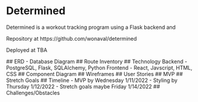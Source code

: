 # Determined
<p>Determined is a workout tracking program using a Flask backend and</p>
<p>Repository at https://github.com/wonaval/determined</p>
<p>Deployed at TBA</p>
## ERD - Database Diagram
## Route Inventory
## Technology
  Backend - PostgreSQL, Flask, SQLAlchemy, Python
  Frontend - React, Javscript, HTML, CSS
## Component Diagram
## Wireframes
## User Stories
## MVP
## Stretch Goals
## Timeline
- MVP by Wednesday 1/11/2022
- Styling by Thursday 1/12/2022
- Stretch goals maybe Friday 1/14/2022
## Challenges/Obstacles
